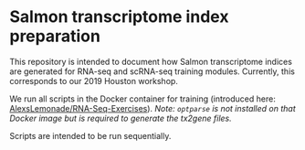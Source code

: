 # Salmon transcriptome index preparation

This repository is intended to document how Salmon transcriptome indices are generated for RNA-seq and scRNA-seq training modules.
Currently, this corresponds to our 2019 Houston workshop.

We run all scripts in the Docker container for training (introduced here: [AlexsLemonade/RNA-Seq-Exercises](https://github.com/AlexsLemonade/RNA-Seq-Exercises/pull/22)).
_Note: `optparse` is not installed on that Docker image but is required to generate the tx2gene files._

Scripts are intended to be run sequentially.
